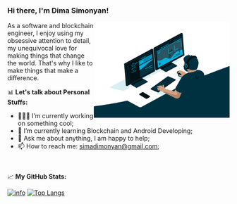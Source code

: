 
### Hi there, I'm Dima Simonyan! [](https://visitor-badge.glitch.me/badge?page_id=simadimonyan)

<div class="test">
  <img align="right" alt="GIF" src="https://github.com/simadimonyan/simadimonyan/blob/master/code.gif?raw=true" width="308" height="218"/>

<p>
As a software and blockchain engineer, I enjoy using my obsessive attention to detail, my unequivocal love for making things that change the world. That's why I like to make things that make a difference.
</p>

📊 **Let's talk about Personal Stuffs:**
- 👨🏻‍💻 I’m currently working on something cool;
- 🚀 I’m currently learning Blockchain and Android Developing;
- 💬 Ask me about anything, I am happy to help;
- 📫 How to reach me: simadimonyan@gmail.com;
<!-- - 📝 [Resume]().-->

<br>

📈 **My GitHub Stats:**

[![info](https://github-readme-stats.vercel.app/api?username=simadimonyan&show_icons=true&line_height=20&theme=vue-dark)](https://github.com/anuraghazra/github-readme-stats)
[![Top Langs](https://github-readme-stats.vercel.app/api/top-langs/?username=simadimonyan&layout=compact&langs_count=6&theme=vue-dark)](https://github.com/anuraghazra/github-readme-stats)
</div>

<!--
**simadimonyan/simadimonyan** is a ✨ _special_ ✨ repository because its `README.md` (this file) appears on your GitHub profile.

Here are some ideas to get you started:

- 🔭 I’m currently working on ...
- 🌱 I’m currently learning ...
- 👯 I’m looking to collaborate on ...
- 🤔 I’m looking for help with ...
- 💬 Ask me about ...
- 📫 How to reach me: ...
- 😄 Pronouns: ...
- ⚡ Fun fact: ...
-->
